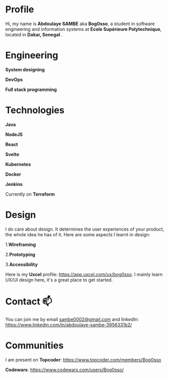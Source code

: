 # Profile

Hi, my name is **Abdoulaye SAMBE** aka **Bog0sso**, a student in software engineering and information systems at **Ecole Supérieure Polytechnique**, located in **Dakar, Senegal** .
# Engineering

  __System designing__
  
  __DevOps__
  
  __Full stack programming__
  
# Technologies

__Java__

__NodeJS__

__React__

__Svelte__

__Kubernetes__

__Docker__

__Jenkins__

Currently on __Terraform__

# Design

I do care about design. It determines the user experiences of your product, the whole idea he has of it.
Here are some aspects I learnt in design:

1.__Wireframing__

2.__Prototyping__

3.__Accessibility__

Here is my __Uxcel__ profile: https://app.uxcel.com/ux/bog0sso. I mainly learn UX/UI design here, it's a great place to get started. 


# Contact 📫 

You can join me by email sambe0002@gmail.com and linkedIn: https://www.linkedin.com/in/abdoulaye-sambe-3956331b2/

# Communities
I am present on 
__Topcoder__: https://www.topcoder.com/members/Bog0sso

__Codewars__: https://www.codewars.com/users/Bog0sso/

